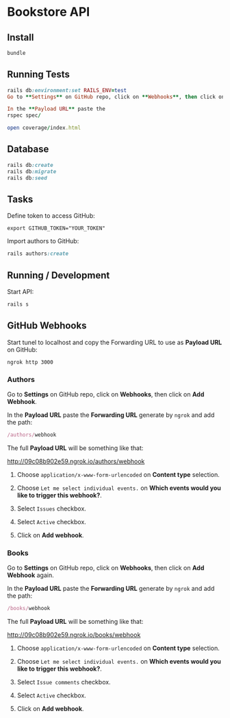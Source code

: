 # Bookstore API

## Install

```ruby
bundle
```

## Running Tests

```ruby
rails db:environment:set RAILS_ENV=test
Go to **Settings** on GitHub repo, click on **Webhooks**, then click on **Add Webhook**.

In the **Payload URL** paste the
rspec spec/

open coverage/index.html
```

## Database

```ruby
rails db:create
rails db:migrate
rails db:seed
```

## Tasks

Define token to access GitHub:

```
export GITHUB_TOKEN="YOUR_TOKEN"
```

Import authors to GitHub:

```ruby
rails authors:create
```

## Running / Development

Start API:

```ruby
rails s
```

## GitHub Webhooks

Start tunel to localhost and copy the Forwarding URL to use as **Payload URL** on GitHub:

```
ngrok http 3000
```

### Authors

Go to **Settings** on GitHub repo, click on **Webhooks**, then click on **Add Webhook**.

In the **Payload URL** paste the **Forwarding URL** generate by `ngrok` and add the path:

```ruby
/authors/webhook
```

The full **Payload URL** will be something like that:

http://09c08b902e59.ngrok.io/authors/webhook

1. Choose `application/x-www-form-urlencoded` on **Content type** selection.

2. Choose `Let me select individual events.` on **Which events would you like to trigger this webhook?**.

3. Select `Issues` checkbox.

4. Select `Active` checkbox.

5. Click on **Add webhook**.


### Books

Go to **Settings** on GitHub repo, click on **Webhooks**, then click on **Add Webhook** again.

In the **Payload URL** paste the **Forwarding URL** generate by `ngrok` and add the path:

```ruby
/books/webhook
```

The full **Payload URL** will be something like that:

http://09c08b902e59.ngrok.io/books/webhook

1. Choose `application/x-www-form-urlencoded` on **Content type** selection.

2. Choose `Let me select individual events.` on **Which events would you like to trigger this webhook?**.

3. Select `Issue comments` checkbox.

4. Select `Active` checkbox.

5. Click on **Add webhook**.
